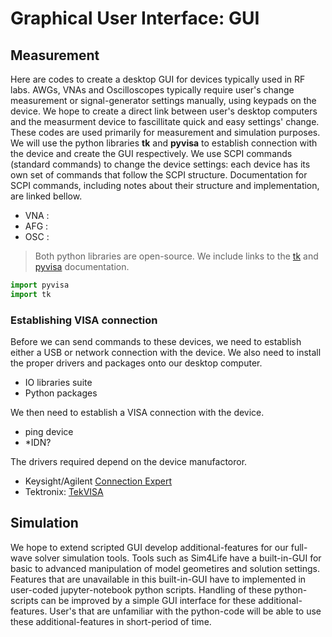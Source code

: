 # Graphical User Interface: GUI
## Measurement
Here are codes to create a desktop GUI for devices typically used in RF labs. AWGs, VNAs and Oscilloscopes typically require user's change measurement or signal-generator settings manually, using keypads on the device.
We hope to create a direct link between user's desktop computers and the measurment device to fascillitate quick and easy settings' change. These codes are used primarily for measurement and simulation purposes.
We will use the python libraries **tk** and **pyvisa** to establish connection with the device and create the GUI respectively.
We use SCPI commands (standard commands) to change the device settings: each device has its own set of commands that follow the SCPI structure. Documentation for SCPI commands, including notes about their structure and implementation, are linked bellow.
- VNA :
- AFG :
- OSC :
> Both python libraries are open-source. We include links to the [tk](https://docs.python.org/3/library/tk.html) and [pyvisa](https://pyvisa.readthedocs.io/en/latest/) documentation.
``` python
import pyvisa
import tk
```

### Establishing VISA connection
Before we can send commands to these devices, we need to establish either a USB or network connection with the device. We also need to install the proper drivers and packages onto our desktop computer.
- IO libraries suite
- Python packages

We then need to establish a VISA connection with the device.
- ping device
- *IDN?

The drivers required depend on the device manufactoror.
- Keysight/Agilent [Connection Expert](https://www.keysight.com/us/en/lib/software-detail/computer-software/io-libraries-suite-downloads-2175637.html)
- Tektronix: [TekVISA](https://www.tek.com/en/support/software/driver/tekvisa-connectivity-software-v411)

  
## Simulation
We hope to extend scripted GUI develop additional-features for our full-wave solver simulation tools. Tools such as Sim4Life have a built-in-GUI for basic to advanced manipulation of model geometires and solution settings. Features that are unavailable in this built-in-GUI have to implemented in user-coded jupyter-notebook python scripts. Handling of these python-scripts can be improved by a simple GUI interface for these additional-features. User's that are unfamiliar with the python-code will be able to use these additional-features in short-period of time.
